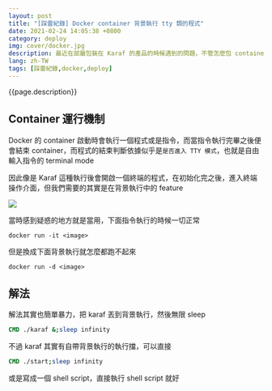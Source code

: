 ```yaml
---
layout: post
title: "[踩雷紀錄] Docker container 背景執行 tty 類的程式"
date: 2021-02-24 14:05:38 +0800
category: deploy
img: cover/docker.jpg
description: 最近在部屬包裝在 Karaf 的產品的時候遇到的問題，不管怎麼包 container 都無法正常啟動，記錄一下踩雷的經驗
lang: zh-TW
tags: [踩雷紀錄,docker,deploy]
---
```


{{page.description}}

## Container 運行機制

Docker 的 container 啟動時會執行一個程式或是指令，而當指令執行完畢之後便會結束 container，而程式的結束判斷依據似乎是`是否進入 TTY 模式`，也就是自由輸入指令的 terminal mode

因此像是 Karaf 這種執行後會開啟一個終端的程式，在初始化完之後，進入終端操作介面，但我們需要的其實是在背景執行中的 feature

![]({{site.baseurl}}/assets/img/Karaf-console.png)

當時感到疑惑的地方就是當用，下面指令執行的時候一切正常
```shell
docker run -it <image>
```

但是換成下面背景執行就怎麼都跑不起來
```shell
docker run -d <image>
```
## 解法

解法其實也簡單暴力，把 karaf 丟到背景執行，然後無限 sleep
```dockerfile
CMD ./karaf &;sleep infinity
```

不過 karaf 其實有自帶背景執行的執行擋，可以直接
```dockerfile
CMD ./start;sleep infinity
```

或是寫成一個 shell script，直接執行 shell script 就好